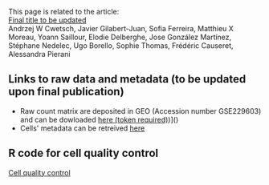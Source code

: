 This page is related to the article:  
[Final title to be updated]()  
Andrzej W Cwetsch, Javier Gilabert-Juan, Sofia Ferreira, Matthieu X Moreau, Yoann Saillour, Elodie Delberghe, Jose González Martínez, Stéphane Nedelec, Ugo Borello, Sophie Thomas, Frédéric Causeret, Alessandra Pierani

## Links to raw data and metadata (to be updated upon final publication)
- Raw count matrix are deposited in GEO (Accession number GSE229603) and can be dowloaded [here (token required)](https://www.ncbi.nlm.nih.gov/geo/query/acc.cgi?acc=GSE229603))]()  
- Cells' metadata can be retreived [here](https://github.com/fcauseret/septum/tree/main/Metadata)  


## R code for cell quality control
[Cell quality control](./QualityControl/Septum_QC.html)  
